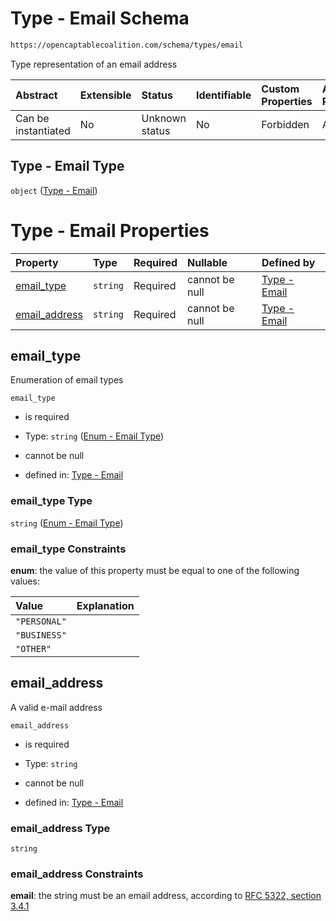 # Type - Email Schema

```txt
https://opencaptablecoalition.com/schema/types/email
```

Type representation of an email address

| Abstract            | Extensible | Status         | Identifiable | Custom Properties | Additional Properties | Access Restrictions | Defined In                                                                       |
| :------------------ | :--------- | :------------- | :----------- | :---------------- | :-------------------- | :------------------ | :------------------------------------------------------------------------------- |
| Can be instantiated | No         | Unknown status | No           | Forbidden         | Allowed               | none                | [Email.schema.json](../../schema/types/Email.schema.json "open original schema") |

## Type - Email Type

`object` ([Type - Email](email.md))

# Type - Email Properties

| Property                        | Type     | Required | Nullable       | Defined by                                                                                                                               |
| :------------------------------ | :------- | :------- | :------------- | :--------------------------------------------------------------------------------------------------------------------------------------- |
| [email_type](#email_type)       | `string` | Required | cannot be null | [Type - Email](email-properties-enum---email-type.md "https://opencaptablecoalition.com/schema/enums/email_type#/properties/email_type") |
| [email_address](#email_address) | `string` | Required | cannot be null | [Type - Email](email-properties-email_address.md "https://opencaptablecoalition.com/schema/types/email#/properties/email_address")       |

## email_type

Enumeration of email types

`email_type`

*   is required

*   Type: `string` ([Enum - Email Type](email-properties-enum---email-type.md))

*   cannot be null

*   defined in: [Type - Email](email-properties-enum---email-type.md "https://opencaptablecoalition.com/schema/enums/email_type#/properties/email_type")

### email_type Type

`string` ([Enum - Email Type](email-properties-enum---email-type.md))

### email_type Constraints

**enum**: the value of this property must be equal to one of the following values:

| Value        | Explanation |
| :----------- | :---------- |
| `"PERSONAL"` |             |
| `"BUSINESS"` |             |
| `"OTHER"`    |             |

## email_address

A valid e-mail address

`email_address`

*   is required

*   Type: `string`

*   cannot be null

*   defined in: [Type - Email](email-properties-email_address.md "https://opencaptablecoalition.com/schema/types/email#/properties/email_address")

### email_address Type

`string`

### email_address Constraints

**email**: the string must be an email address, according to [RFC 5322, section 3.4.1](https://tools.ietf.org/html/rfc5322 "check the specification")
